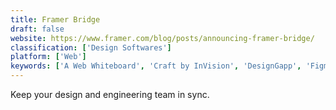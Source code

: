 ```yaml
---
title: Framer Bridge
draft: false 
website: https://www.framer.com/blog/posts/announcing-framer-bridge/
classification: ['Design Softwares']
platform: ['Web']
keywords: ['A Web Whiteboard', 'Craft by InVision', 'DesignGapp', 'Figma Product Planner', 'Handoff by Marvel', 'Illustrator Inspect by Avocode', 'Learn SpriteKit by Design+Code', 'Material Palette', 'Maze', 'Mockplus iDoc', 'Sketch The Ripper', 'Sketch for Teams', 'UX Flow Wireframe Prototyping System', 'Uizard', 'Userflows', 'Zeplin', 'Zeroheight for Figma']
---
```

Keep your design and engineering team in sync.